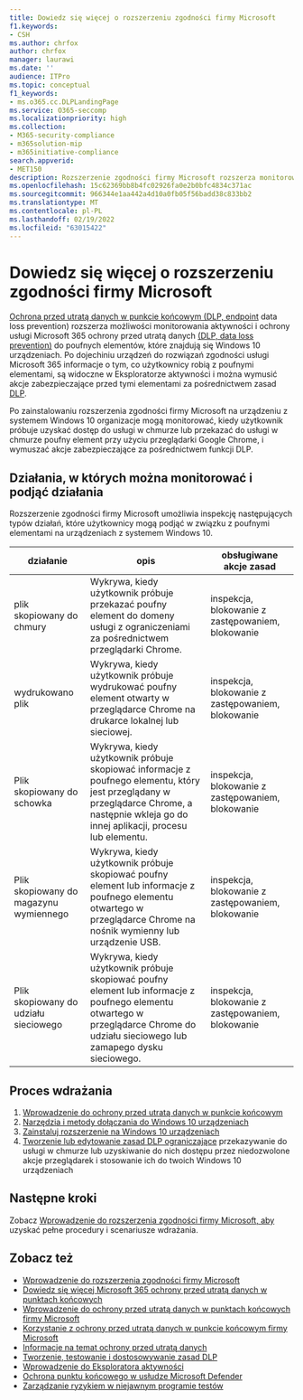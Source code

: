 ```yaml
---
title: Dowiedz się więcej o rozszerzeniu zgodności firmy Microsoft
f1.keywords:
- CSH
ms.author: chrfox
author: chrfox
manager: laurawi
ms.date: ''
audience: ITPro
ms.topic: conceptual
f1_keywords:
- ms.o365.cc.DLPLandingPage
ms.service: O365-seccomp
ms.localizationpriority: high
ms.collection:
- M365-security-compliance
- m365solution-mip
- m365initiative-compliance
search.appverid:
- MET150
description: Rozszerzenie zgodności firmy Microsoft rozszerza monitorowanie i kontrolowanie działań dotyczących plików oraz akcji zabezpieczających do przeglądarki Google Chrome
ms.openlocfilehash: 15c62369bb8b4fc02926fa0e2b0bfc4834c371ac
ms.sourcegitcommit: 966344e1aa442a4d10a0fb05f56badd38c833bb2
ms.translationtype: MT
ms.contentlocale: pl-PL
ms.lasthandoff: 02/19/2022
ms.locfileid: "63015422"
---
```

# <a name="learn-about-the-microsoft-compliance-extension"></a>Dowiedz się więcej o rozszerzeniu zgodności firmy Microsoft

[Ochrona przed utratą danych w punkcie końcowym (DLP, endpoint](endpoint-dlp-learn-about.md) data loss prevention) rozszerza możliwości monitorowania aktywności i ochrony usługi Microsoft 365 ochrony przed utratą danych [(DLP, data loss prevention)](dlp-learn-about-dlp.md) do poufnych elementów, które znajdują się Windows 10 urządzeniach. Po dojechiniu urządzeń do rozwiązań zgodności usługi Microsoft 365 informacje o tym, co użytkownicy robią z poufnymi elementami, są widoczne [](data-classification-activity-explorer.md) w Eksploratorze aktywności i można wymusić akcje zabezpieczające przed tymi elementami za pośrednictwem zasad [DLP](create-test-tune-dlp-policy.md).

Po zainstalowaniu rozszerzenia zgodności firmy Microsoft na urządzeniu z systemem Windows 10 organizacje mogą monitorować, kiedy użytkownik próbuje uzyskać dostęp do usługi w chmurze lub przekazać do usługi w chmurze poufny element przy użyciu przeglądarki Google Chrome, i wymuszać akcje zabezpieczające za pośrednictwem funkcji DLP.  

## <a name="activities-you-can-monitor-and-take-action-on"></a>Działania, w których można monitorować i podjąć działania

Rozszerzenie zgodności firmy Microsoft umożliwia inspekcję następujących typów działań, które użytkownicy mogą podjąć w związku z poufnymi elementami na urządzeniach z systemem Windows 10.

działanie |opis  | obsługiwane akcje zasad|
|---------|---------|---------|
|plik skopiowany do chmury  | Wykrywa, kiedy użytkownik próbuje przekazać poufny element do domeny usługi z ograniczeniami za pośrednictwem przeglądarki Chrome. |inspekcja, blokowanie z zastępowaniem, blokowanie|
|wydrukowano plik  |Wykrywa, kiedy użytkownik próbuje wydrukować poufny element otwarty w przeglądarce Chrome na drukarce lokalnej lub sieciowej. |inspekcja, blokowanie z zastępowaniem, blokowanie|
|Plik skopiowany do schowka |Wykrywa, kiedy użytkownik próbuje skopiować informacje z poufnego elementu, który jest przeglądany w przeglądarce Chrome, a następnie wkleja go do innej aplikacji, procesu lub elementu. |inspekcja, blokowanie z zastępowaniem, blokowanie|
|Plik skopiowany do magazynu wymiennego    | Wykrywa, kiedy użytkownik próbuje skopiować poufny element lub informacje z poufnego elementu otwartego w przeglądarce Chrome na nośnik wymienny lub urządzenie USB. |inspekcja, blokowanie z zastępowaniem, blokowanie|
|Plik skopiowany do udziału sieciowego  |Wykrywa, kiedy użytkownik próbuje skopiować poufny element lub informacje z poufnego elementu otwartego w przeglądarce Chrome do udziału sieciowego lub zamapego dysku sieciowego.|inspekcja, blokowanie z zastępowaniem, blokowanie |

## <a name="deployment-process"></a>Proces wdrażania
1. [Wprowadzenie do ochrony przed utratą danych w punkcie końcowym](endpoint-dlp-getting-started.md)
2. [Narzędzia i metody dołączania do Windows 10 urządzeniach](device-onboarding-overview.md)
3. [Zainstaluj rozszerzenie na Windows 10 urządzeniach](dlp-chrome-get-started.md)
4. [Tworzenie lub edytowanie zasad DLP ograniczające](create-test-tune-dlp-policy.md) przekazywanie do usługi w chmurze lub uzyskiwanie do nich dostępu przez niedozwolone akcje przeglądarek i stosowanie ich do twoich Windows 10 urządzeniach

## <a name="next-steps"></a>Następne kroki

Zobacz [Wprowadzenie do rozszerzenia zgodności firmy Microsoft, aby](dlp-chrome-get-started.md) uzyskać pełne procedury i scenariusze wdrażania.

## <a name="see-also"></a>Zobacz też

- [Wprowadzenie do rozszerzenia zgodności firmy Microsoft](dlp-chrome-get-started.md)
- [Dowiedz się więcej Microsoft 365 ochrony przed utratą danych w punktach końcowych](endpoint-dlp-learn-about.md)
- [Wprowadzenie do ochrony przed utratą danych w punktach końcowych firmy Microsoft](endpoint-dlp-getting-started.md)
- [Korzystanie z ochrony przed utratą danych w punkcie końcowym firmy Microsoft](endpoint-dlp-using.md)
- [Informacje na temat ochrony przed utratą danych](dlp-learn-about-dlp.md)
- [Tworzenie, testowanie i dostosowywanie zasad DLP](create-test-tune-dlp-policy.md)
- [Wprowadzenie do Eksploratora aktywności](data-classification-activity-explorer.md)
- [Ochrona punktu końcowego w usłudze Microsoft Defender](/windows/security/threat-protection/)
- [Zarządzanie ryzykiem w niejawnym programie testów](insider-risk-management.md)

